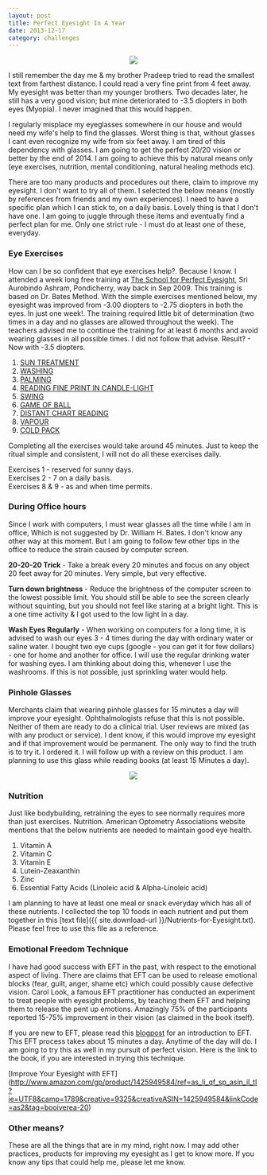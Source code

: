 ```yaml
---
layout: post
title: Perfect Eyesight In A Year
date: 2013-12-17
category: challenges
---
```


<div style="text-align: center;">
<img src="{{site.img-url}}/Premkumar-Masilamani-Wearing-Glasses.jpg"/>
</div>  

I still remember the day me & my brother Pradeep tried to read the smallest text from farthest distance. I could read a very fine print from 4 feet away. My eyesight was better than my younger brothers. Two decades later, he still has a very good vision; but mine deteriorated to -3.5 diopters in both eyes (Myopia). I never imagined that this would happen.  

I regularly misplace my eyeglasses somewhere in our house and would need my wife's help to find the glasses. Worst thing is that, without glasses I cant even recognize my wife from six feet away. I am tired of this dependency with glasses. I am going to get the perfect 20/20 vision or better by the end of 2014. I am going to achieve this by natural means only (eye exercises, nutrition, mental conditioning, natural healing methods etc).   

There are too many products and procedures out there, claim to improve my eyesight. I don't want to try all of them. I selected the below means (mostly by references from friends and my own experiences). I need to have a specific plan which I can stick to, on a daily basis. Lovely thing is that I don't have one. I am going to juggle through these items and eventually find a perfect plan for me. Only one strict rule - I must do at least one of these, everyday.  

### Eye Exercises

How can I be so confident that eye exercises help?. Because I know. I attended a week long free training at [The School for Perfect Eyesight][school-url], Sri Aurobindo Ashram, Pondicherry, way back in Sep 2009. This training is based on Dr. Bates Method. With the simple exercises mentioned below, my eyesight was improved from -3.00 diopters to -2.75 diopters in both the eyes. In just one week!. The training required little bit of determination (two times in a day and no glasses are allowed throughout the week). The teachers advised me to continue the training for at least 6 months and avoid wearing glasses in all possible times. I did not follow that advise. Result? - Now with -3.5 diopters. 

1. [SUN TREATMENT][1]
2. [WASHING][2]
3. [PALMING][3]
4. [READING FINE PRINT IN CANDLE-LIGHT][4]
5. [SWING][5]
6. [GAME OF BALL][6]
7. [DISTANT CHART READING][7]
8. [VAPOUR][8]
9. [COLD PACK][9]

[1]: http://www.motherandsriaurobindo.org/Content.aspx?ContentURL=/_staticcontent/sriaurobindoashram/-03%20the%20ashram/Departments/School%20For%20Perfect%20Eyesight/-01%20Sun%20Treatment.htm
[2]: http://www.motherandsriaurobindo.org/Content.aspx?ContentURL=/_staticcontent/sriaurobindoashram/-03%20the%20ashram/Departments/School%20For%20Perfect%20Eyesight/-02%20Washing.htm
[3]: http://www.motherandsriaurobindo.org/Content.aspx?ContentURL=/_staticcontent/sriaurobindoashram/-03%20the%20ashram/Departments/School%20For%20Perfect%20Eyesight/-03%20Palming.htm
[4]: http://www.motherandsriaurobindo.org/Content.aspx?ContentURL=/_staticcontent/sriaurobindoashram/-03%20the%20ashram/Departments/School%20For%20Perfect%20Eyesight/-04%20Reading%20Fine%20Print%20in%20Candle-Light.htm
[5]: http://www.motherandsriaurobindo.org/Content.aspx?ContentURL=/_staticcontent/sriaurobindoashram/-03%20the%20ashram/Departments/School%20For%20Perfect%20Eyesight/-05%20Swing.htm
[6]: http://www.motherandsriaurobindo.org/Content.aspx?ContentURL=/_staticcontent/sriaurobindoashram/-03%20the%20ashram/Departments/School%20For%20Perfect%20Eyesight/-06%20Game%20of%20Ball.htm
[7]: http://www.motherandsriaurobindo.org/Content.aspx?ContentURL=/_staticcontent/sriaurobindoashram/-03%20the%20ashram/Departments/School%20For%20Perfect%20Eyesight/-07%20Distant%20Chart%20Reading.htm
[8]: http://www.motherandsriaurobindo.org/Content.aspx?ContentURL=/_staticcontent/sriaurobindoashram/-03%20the%20ashram/Departments/School%20For%20Perfect%20Eyesight/-08%20Vapour.htm
[9]: http://www.motherandsriaurobindo.org/Content.aspx?ContentURL=/_staticcontent/sriaurobindoashram/-03%20the%20ashram/Departments/School%20For%20Perfect%20Eyesight/-09%20Cold%20Pack.htm

[school-url]: http://www.motherandsriaurobindo.org/Content.aspx?ContentURL=/_staticcontent/sriaurobindoashram/-03%20the%20ashram/Departments/School%20For%20Perfect%20Eyesight/-00%20Contents.htm

Completing all the exercises would take around 45 minutes. Just to keep the ritual simple and consistent, I will not do all these exercises daily.   

Exercises 1 - reserved for sunny days.  
Exercises 2 - 7 on a daily basis.  
Exercises 8 & 9 - as and when time permits.  

### During Office hours

Since I work with computers, I must wear glasses all the time while I am in office, Which is not suggested by Dr. William H. Bates. I don't know any other way at this moment. But I am going to follow few other tips in the office to reduce the strain caused by computer screen.  

**20-20-20 Trick** - Take a break every 20 minutes and focus on any object 20 feet away for 20 minutes. Very simple, but very effective.  

**Turn down brightness** - Reduce the brightness of the computer screen to the lowest possible limit. You should still be able to see the screen clearly without squinting, but you should not feel like staring at a bright light. This is a one time activity & I got used to the low light in a day.  

**Wash Eyes Regularly** - When working on computers for a long time, it is advised to wash our eyes 3 - 4 times during the day with ordinary water or saline water. I bought two eye cups (google - you can get it for few dollars) - one for home and another for office. I will use the regular drinking water for washing eyes. I am thinking about doing this, whenever I use the washrooms. If this is not possible, just sprinkling water would help.  

### Pinhole Glasses

Merchants claim that wearing pinhole glasses for 15 minutes a day will improve your eyesight. Ophthalmologists refuse that this is not possible. Neither of them are ready to do a clinical trial. User reviews are mixed (as with any product or service). I dent know, if this would improve my eyesight and if that improvement would be permanent. The only way to find the truth is to try it. I ordered it. I will follow up with a review on this product. I am planning to use this glass while reading books (at least 15 Minutes a day).  

<div style="text-align: center;">
<img src="{{site.img-url}}/pinhole_glasses.jpg"/>
</div>  

### Nutrition

Just like bodybuilding, retraining the eyes to see normally requires more than just exercises. Nutrition. American Optometry Associations website mentions that the below nutrients are needed to maintain good eye health.  

1. Vitamin A
2. Vitamin C
3. Vitamin E
4. Lutein-Zeaxanthin
5. Zinc
6. Essential Fatty Acids (Linoleic acid & Alpha-Linoleic acid)

I am planning to have at least one meal or snack everyday which has all of these nutrients. I collected the top 10 foods in each nutrient and put them together in this [text file]({{ site.download-url }}/Nutrients-for-Eyesight.txt). Please feel free to use this file as a reference.  

### Emotional Freedom Technique

I have had good success with EFT in the past, with respect to the emotional aspect of living. There are claims that EFT can be used to release emotional blocks (fear, guilt, anger, shame etc) which could possibly cause defective vision. Carol Look, a famous EFT practitioner has conducted an experiment to treat people with eyesight problems, by teaching them EFT and helping them to release the pent up emotions. Amazingly 75% of the participants reported 15-75% improvement in their vision (as claimed in the book itself).  

If you are new to EFT, please read this [blogpost]({{site.url}}/the-eft-manual-cary-craig-book-review/) for an introduction to EFT. This EFT process takes about 15 minutes a day. Anytime of the day will do. I am going to try this as well in my pursuit of perfect vision. Here is the link to the book, if you are interested in trying this technique.  

[Improve Your Eyesight with EFT] (http://www.amazon.com/gp/product/1425949584/ref=as_li_qf_sp_asin_il_tl?ie=UTF8&camp=1789&creative=9325&creativeASIN=1425949584&linkCode=as2&tag=booiverea-20)  

### Other means?

These are all the things that are in my mind, right now. I may add other practices, products for improving my eyesight as I get to know more. If you know any tips that could help me, please let me know.  


